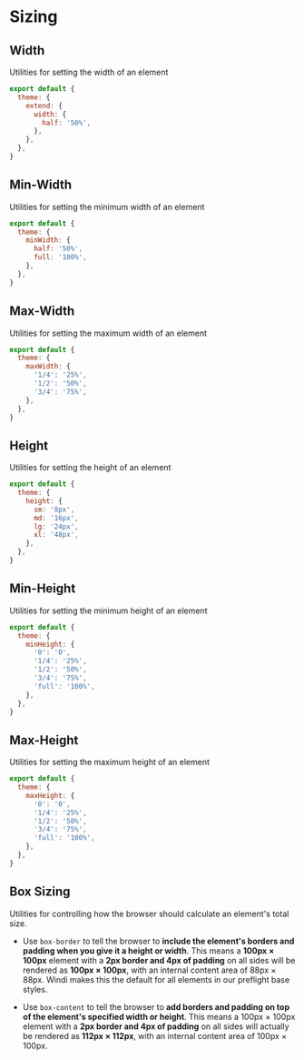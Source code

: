 # Sizing

## Width

Utilities for setting the width of an element

<PlaygroundWithVariants
  variant='auto'
  :variants="['auto', 'px', 'full', 'screen', 'min', 'max', 'prose', 'xs', 'sm', 'md', 'lg', 'xl', '2xl', '3xl', 'screen-sm', 'screen-md', 'screen-lg', 'screen-xl', 'screen-2xl',
    '0', '1', '1.5', '2', '4', '8', '10', '12', '14', '18', '20', '24', '1/2', '1/3', '3/5', '11/12', '4rem', '60px']"
  prefix='w'
  nested=true
  fixed='!block text-white text-xs'
  appended='inline-flex items-center rounded bg-teal-500 bg-teal-100 flex-shrink-0 h-auto bg-green-400 m-1 p-2'
  html='&lt;div class="inline-flex items-center bg-teal-100 rounded"&gt;
&lt;p class="rounded bg-green-400 {class} h-auto flex-shrink-0 p-2"&gt;{class}&lt;/p&gt;
&lt;/div&gt;'
/>

<Customizing>

```js windi.config.js
export default {
  theme: {
    extend: {
      width: {
        half: '50%',
      },
    },
  },
}
```

</Customizing>

## Min-Width

Utilities for setting the minimum width of an element

<PlaygroundWithVariants
  variant='none'
  :variants="['none', 'px', 'full', 'screen', 'min', 'max', 'prose', 'xs', 'sm', 'md', 'lg', 'xl', '2xl', '3xl', 'screen-sm', 'screen-md', 'screen-lg', 'screen-xl', 'screen-2xl',
    '0', '1', '1.5', '2', '4', '8', '10', '12', '14', '18', '20', '24', '1/2', '1/3', '3/5', '11/12', '4rem', '60px']"
  prefix='min-w'
  nested=true
  fixed='!block text-white text-xs'
  appended='inline-flex items-center rounded bg-teal-500 bg-teal-100 flex-shrink-0 h-auto bg-green-400 m-1 p-2'
  html='&lt;div class="inline-flex items-center bg-teal-100 rounded"&gt;
&lt;p class="rounded bg-green-400 {class} h-auto flex-shrink-0 p-2"&gt;{class}&lt;/p&gt;
&lt;/div&gt;'
/>

<Customizing>

```js windi.config.js
export default {
  theme: {
    minWidth: {
      half: '50%',
      full: '100%',
    },
  },
}
```

</Customizing>

## Max-Width

Utilities for setting the maximum width of an element

<PlaygroundWithVariants
  variant='none'
  :variants="['none', 'px', 'full', 'screen', 'min', 'max', 'prose', 'xs', 'sm', 'md', 'lg', 'xl', '2xl', '3xl', 'screen-sm', 'screen-md', 'screen-lg', 'screen-xl', 'screen-2xl',
    '0', '1', '1.5', '2', '4', '8', '10', '12', '14', '18', '20', '24', '1/2', '1/3', '3/5', '11/12', '4rem', '60px']"
  prefix='max-w'
  nested=true
  fixed='!block text-white text-xs'
  appended='inline-flex items-center rounded bg-teal-500 bg-teal-100 flex-shrink-0 h-auto bg-green-400 m-1 p-2'
  html='&lt;div class="inline-flex items-center bg-teal-100 rounded"&gt;
&lt;p class="rounded bg-green-400 {class} h-auto flex-shrink-0 p-2"&gt;{class}&lt;/p&gt;
&lt;/div&gt;'
/>

<Customizing>

```js windi.config.js
export default {
  theme: {
    maxWidth: {
      '1/4': '25%',
      '1/2': '50%',
      '3/4': '75%',
    },
  },
}
```

</Customizing>

## Height

Utilities for setting the height of an element

<PlaygroundWithVariants
  variant='auto'
  :variants="['auto', 'px', 'full', 'screen', 'min', 'max', 'prose', 'xs', 'sm', 'md', 'lg', 'xl', '2xl', '3xl', 'screen-sm', 'screen-md', 'screen-lg', 'screen-xl', 'screen-2xl',
    '0', '1', '1.5', '2', '4', '8', '10', '12', '14', '18', '20', '24', '1/2', '1/3', '3/5', '11/12', '4rem', '60px']"
  prefix='h'
  nested=true
  fixed='!block text-white text-xs'
  appended='inline-flex items-center rounded bg-teal-500 bg-teal-100 flex-shrink-0 w-auto bg-green-400 m-1 p-2'
  html='&lt;div class="inline-flex items-center bg-teal-100 rounded"&gt;
&lt;p class="rounded bg-green-400 {class} w-auto flex-shrink-0 p-2"&gt;{class}&lt;/p&gt;
&lt;/div&gt;'
/>

<Customizing>

```js windi.config.js
export default {
  theme: {
    height: {
      sm: '8px',
      md: '16px',
      lg: '24px',
      xl: '48px',
    },
  },
}
```

</Customizing>

## Min-Height

Utilities for setting the minimum height of an element

<PlaygroundWithVariants
  variant='none'
  :variants="['none', 'px', 'full', 'screen', 'min', 'max', 'prose', 'xs', 'sm', 'md', 'lg', 'xl', '2xl', '3xl', 'screen-sm', 'screen-md', 'screen-lg', 'screen-xl', 'screen-2xl',
    '0', '1', '1.5', '2', '4', '8', '10', '12', '14', '18', '20', '24', '1/2', '1/3', '3/5', '11/12', '4rem', '60px']"
  prefix='min-h'
  nested=true
  fixed='!block text-white text-xs'
  appended='inline-flex items-center rounded bg-teal-500 bg-teal-100 flex-shrink-0 w-auto bg-green-400 m-1 p-2'
  html='&lt;div class="inline-flex items-center bg-teal-100 rounded"&gt;
&lt;p class="rounded bg-green-400 {class} w-auto flex-shrink-0 p-2"&gt;{class}&lt;/p&gt;
&lt;/div&gt;'
/>

<Customizing>

```js windi.config.js
export default {
  theme: {
    minHeight: {
      '0': '0',
      '1/4': '25%',
      '1/2': '50%',
      '3/4': '75%',
      'full': '100%',
    },
  },
}
```

</Customizing>

## Max-Height

Utilities for setting the maximum height of an element

<PlaygroundWithVariants
  variant='none'
  :variants="['none', 'px', 'full', 'screen', 'min', 'max', 'prose', 'xs', 'sm', 'md', 'lg', 'xl', '2xl', '3xl', 'screen-sm', 'screen-md', 'screen-lg', 'screen-xl', 'screen-2xl',
    '0', '1', '1.5', '2', '4', '8', '10', '12', '14', '18', '20', '24', '1/2', '1/3', '3/5', '11/12', '4rem', '60px']"
  prefix='max-h'
  nested=true
  fixed='!block text-white text-xs'
  appended='inline-flex items-center rounded bg-teal-500 bg-teal-100 flex-shrink-0 w-auto bg-green-400 m-1 p-2'
  html='&lt;div class="inline-flex items-center bg-teal-100 rounded"&gt;
&lt;p class="rounded bg-green-400 {class} w-auto flex-shrink-0 p-2"&gt;{class}&lt;/p&gt;
&lt;/div&gt;'
/>

<Customizing>

```js windi.config.js
export default {
  theme: {
    maxHeight: {
      '0': '0',
      '1/4': '25%',
      '1/2': '50%',
      '3/4': '75%',
      'full': '100%',
    },
  },
}
```

</Customizing>

## Box Sizing

Utilities for controlling how the browser should calculate an element's total size.

- Use `box-border` to tell the browser to **include the element's borders and padding when you give it a height or width**. This means a **100px × 100px** element with a **2px border and 4px of padding** on all sides will be rendered as **100px × 100px**, with an internal content area of 88px × 88px. Windi makes this the default for all elements in our preflight base styles.

- Use `box-content` to tell the browser to **add borders and padding on top of the element's specified width or height**. This means a 100px × 100px element with a **2px border and 4px of padding** on all sides will actually be rendered as **112px × 112px**, with an internal content area of 100px × 100px.

<PlaygroundWithVariants
  variant='border'
  :variants="['border', 'content']"
  prefix='box'
  nested=true
  fixed='!block text-white text-xs'
  appended='inline-flex items-center rounded bg-teal-500 bg-teal-100 flex-shrink-0 w-32 h-32 bg-green-400 text-center flex flex-col justify-center m-1 p-2'
  html='&lt;div class="inline-flex items-center bg-teal-100 rounded"&gt;
&lt;div class="rounded bg-green-400 {class} w-32 h-32 flex-shrink-0 p-2 text-center flex flex-col justify-center"&gt;w-32 x h-32&lt;/div&gt;
&lt;/div&gt;'
/>